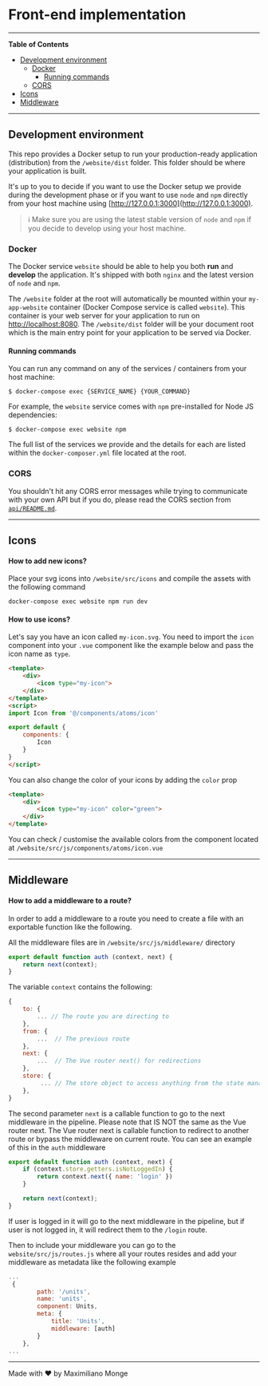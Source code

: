 # Front-end implementation

---

**Table of Contents**

* [Development environment](#development-environment)
  * [Docker](#docker)
    * [Running commands](#running-commands)
  * [CORS](#cors)
* [Icons](#icons)
* [Middleware](#middleware)

---

<a id="development-environment"></a>
## Development environment

This repo provides a Docker setup to run your production-ready application (distribution) from the `/website/dist` folder. This folder should be where your application is built.

It's up to you to decide if you want to use the Docker setup we provide during the development phase or if you want to use `node` and `npm` directly from your host machine using [http://127.0.0.1:3000](http://127.0.0.1:3000).

> ℹ️ Make sure you are using the latest stable version of `node` and `npm` if you decide to develop using your host machine.

<a id="docker"></a>
### Docker

The Docker service `website` should be able to help you both **run** and **develop** the application. It's shipped with both `nginx` and the latest version of `node` and `npm`.

The `/website` folder at the root will automatically be mounted within your `my-app-website` container (Docker Compose service is called `website`). This container is your web server for your application to run on [http://localhost:8080](http://localhost:8080). The `/website/dist` folder will be your document root which is the main entry point for your application to be served via Docker.

<a id="running-commands"></a>
#### Running commands

You can run any command on any of the services / containers from your host machine:

```
$ docker-compose exec {SERVICE_NAME} {YOUR_COMMAND}
```

For example, the `website` service comes with `npm` pre-installed for Node JS dependencies:

```
$ docker-compose exec website npm
```

The full list of the services we provide and the details for each are listed within the `docker-composer.yml` file located at the root.

<a id="cors"></a>
### CORS

You shouldn't hit any CORS error messages while trying to communicate with your own API but if you do, please read the CORS section from [`api/README.md`](../api/README.md).


---

<a id="icons"></a>
## Icons

#### How to add new icons?
Place your svg icons into `/website/src/icons` and compile the assets with the following command
```
docker-compose exec website npm run dev
```
#### How to use icons?
Let's say you have an icon called `my-icon.svg`. You need to import the `icon` component into your `.vue` component like the example below and pass the icon name as `type`.
```html
<template>
    <div>
        <icon type="my-icon">
    </div>
</template>
<script>
import Icon from '@/components/atoms/icon'

export default {
    components: {
        Icon
    }
}
</script>
```
You can also change the color of your icons by adding the `color` prop
```html
<template>
    <div>
        <icon type="my-icon" color="green">
    </div>
</template>
```
You can check / customise the available colors from the component located at `/website/src/js/components/atoms/icon.vue`

---

<a id="middleware"></a>
## Middleware

#### How to add a middleware to a route?
In order to add a middleware to a route you need to create a file with an exportable function like the following. 

All the middleware files are in `/website/src/js/middleware/` directory
```javascript
export default function auth (context, next) {
    return next(context);
}
```
The variable `context` contains the following:
```javascript
{
    to: {
        ... // The route you are directing to
    }, 
    from: {
        ...  // The previous route
    },  
    next: {
        ...  // The Vue router next() for redirections
    },  
    store: {
         ... // The store object to access anything from the state management object
    }, 
}
```
The second parameter `next` is a callable function to go to the next middleware in the pipeline. Please note that IS NOT the same as the Vue router next. The Vue router next is callable function to redirect to another route or bypass the middleware on current route. You can see an example of this in the `auth` middleware
```javascript
export default function auth (context, next) {
    if (context.store.getters.isNotLoggedIn) {
        return context.next({ name: 'login' })
    }

    return next(context);
}
```
 If user is logged in it will go to the next middleware in the pipeline, but if user is not logged in, it will redirect them to the `/login` route.

Then to include your middleware you can go to the `website/src/js/routes.js` where all your routes resides and add your middleware as metadata like the following example
```javascript
...
 {
        path: '/units',
        name: 'units',
        component: Units,
        meta: {
            title: 'Units',
            middleware: [auth]
        }
    },
...
```
---
Made with ❤️ by Maximiliano Monge
